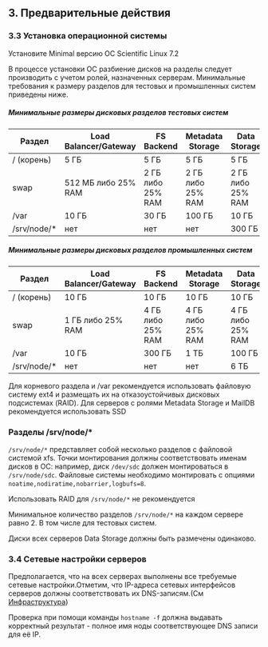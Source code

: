 ## 3. Предварительные действия

###  <a name="os_install">3.3 Установка операционной системы</a>

Установите Minimal версию ОС Scientific Linux 7.2

В процессе установки ОС разбиение дисков на разделы следует производить с учетом ролей, назначенных серверам. Минимальные требования к размеру разделов для тестовых и промышленных систем приведены ниже.

##### Минимальные размеры дисковых разделов тестовых систем

| Раздел|Load Balancer/Gateway|FS Backend|Metadata Storage|Data Storage|
|---|---|---|---|---|
|/ (корень) |5 ГБ  |5 ГБ   |5 ГБ   |5 ГБ   |
|swap       |512 MБ либо 25% RAM  |2 ГБ либо 25% RAM   |2 ГБ либо 25% RAM   |2 ГБ либо 25% RAM   |
|/var       |10 ГБ   | 30 ГБ   |100 ГБ   |10 ГБ   |
|/srv/node/* |нет   |нет   |нет   |300 ГБ   |

##### Минимальные размеры дисковых разделов промышленных систем

| Раздел|Load Balancer/Gateway|FS Backend|Metadata Storage|Data Storage|
|---|---|---|---|---|
|/ (корень) |10 ГБ|10 ГБ|10 ГБ|10 ГБ|
|swap       |1 ГБ либо 25% RAM|4 ГБ либо 25% RAM|4 ГБ либо 25% RAM|4 ГБ либо 25% RAM|
|/var       |10 ГБ   |300 ГБ   |1 ТБ   |100 ГБ   |
|/srv/node/* |нет|нет   |нет   |6 ТБ   |

Для корневого раздела и /var рекомендуется использовать файловую систему ext4 и размещать их на отказоустойчивых дисковых подсистемах (RAID). Для серверов с ролями Metadata Storage и MailDB рекомендуется использовать SSD

### Разделы /srv/node/*

`/srv/node/*` представляет собой несколько разделов с файловой системой xfs. Точки монтирования должны соответствовать именам дисков в ОС: например, диск `/dev/sdc` должен монтироваться в `/srv/node/sdc`. Файловые системы необходимо монтировать с опциями `noatime,nodiratime,nobarrier,logbufs=8`.

Использовать RAID для `/srv/node/*` не рекомендуется

Минимальное количество разделов `/srv/node/*` на каждом сервере равно 2. В том числе для тестовых систем.

Диски всех серверов Data Storage должны быть размечены одинаково.

###  <a name="lan_config">3.4 Сетевые настройки серверов</a>

Предполагается, что на всех серверах выполнены все требуемые сетевые настройки.Отметим, что IP-адреса сетевых интерфейсов серверов должны соответствовать их DNS-записям.(См [Инфраструктура](myoffice_infrastructure))

Проверка при помощи команды `hostname -f` должна выдавать корректный результат - полное имя ноды соответствующее DNS записи для её IP.

